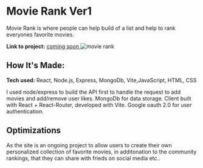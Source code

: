 # Movie Rank Ver1
Movie Rank is where people can help build of a list and help to rank everyones favorite movies.

**Link to project:** [coming soon
](https://mindful-math.cyclic.app/)
![movie rank](https://images4.imagebam.com/69/b3/91/MEBTATL_o.png)

## How It's Made:

**Tech used:** React, Node.js, Express, MongoDb, Vite,JavaScript, HTML, CSS

I used node/express to build the API first to handle the request to add movies and add/remove user likes. MongoDb for data storage. Client built with React + React-Router, developed with Vite. Google oauth 2.0 for user authentication.

## Optimizations

As the site is an ongoing project to allow users to create their own personalized collection of favorite movies, in additonation to the community rankings, that they can share with frieds on social media etc..


